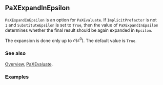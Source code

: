 ## PaXExpandInEpsilon

`PaXExpandInEpsilon` is an option for `PaXEvaluate`. If `ImplicitPrefactor` is not `1` and `SubstituteEpsilon` is set to `True`, then the value of `PaXExpandInEpsilon` determines whether the final result should be again expanded in `Epsilon`.

The expansion is done only up to $\mathcal{O}(\varepsilon^0)$. The default value is `True`.

### See also

[Overview](Extra/FeynHelpers.md), [PaXEvaluate](PaXEvaluate.md).

### Examples